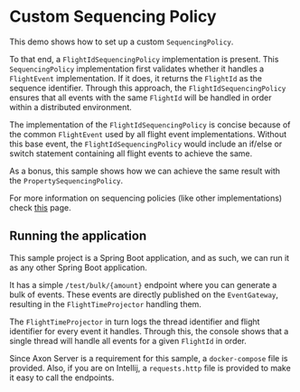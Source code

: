 # Custom Sequencing Policy

This demo shows how to set up a custom `SequencingPolicy`.

To that end, a `FlightIdSequencingPolicy` implementation is present. This `SequencingPolicy` implementation first
validates whether it handles a `FlightEvent` implementation. If it does, it returns the `FlightId` as the sequence
identifier. Through this approach, the `FlightIdSequencingPolicy` ensures that all events with the same `FlightId` will
be handled in order within a distributed environment.

The implementation of the `FlightIdSequencingPolicy` is concise because of the common `FlightEvent` used by all flight
event implementations. Without this base event, the `FlightIdSequencingPolicy` would include an if/else or switch
statement containing all flight events to achieve the same.

As a bonus, this sample shows how we can achieve the same result with the `PropertySequencingPolicy`.

For more information on sequencing policies (like other implementations)
check [this](https://docs.axoniq.io/reference-guide/axon-framework/events/event-processors/streaming#sequential-processing)
page.

## Running the application

This sample project is a Spring Boot application, and as such, we can run it as any other Spring Boot application.

It has a simple `/test/bulk/{amount}` endpoint where you can generate a bulk of events.
These events are directly published on the `EventGateway`, resulting in the `FlightTimeProjector` handling them.

The `FlightTimeProjector` in turn logs the thread identifier and flight identifier for every event it handles.
Through this, the console shows that a single thread will handle all events for a given `FlightId` in order.

Since Axon Server is a requirement for this sample, a `docker-compose` file is provided.
Also, if you are on Intellij, a `requests.http` file is provided to make it easy to call the endpoints.
